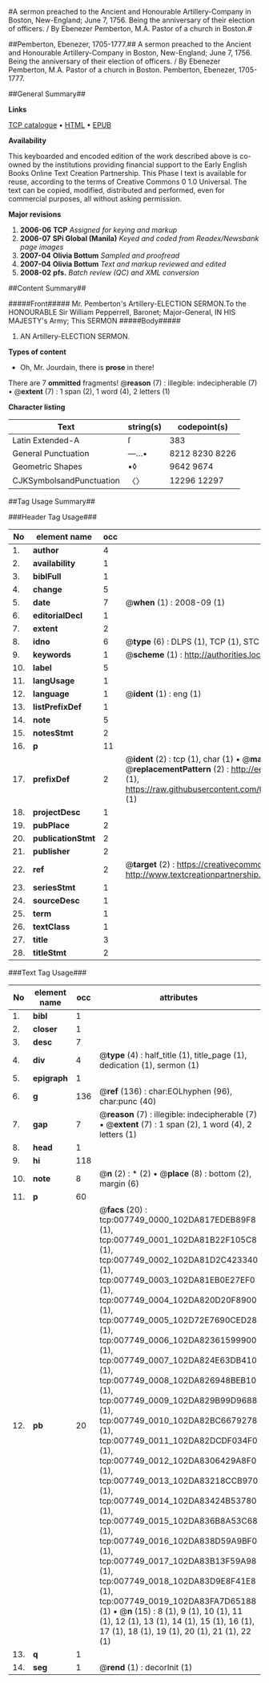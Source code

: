 #A sermon preached to the Ancient and Honourable Artillery-Company in Boston, New-England; June 7, 1756. Being the anniversary of their election of officers. / By Ebenezer Pemberton, M.A. Pastor of a church in Boston.#

##Pemberton, Ebenezer, 1705-1777.##
A sermon preached to the Ancient and Honourable Artillery-Company in Boston, New-England; June 7, 1756. Being the anniversary of their election of officers. / By Ebenezer Pemberton, M.A. Pastor of a church in Boston.
Pemberton, Ebenezer, 1705-1777.

##General Summary##

**Links**

[TCP catalogue](http://www.ota.ox.ac.uk/tcp/)  • 
[HTML](http://tei.it.ox.ac.uk/tcp/Texts-HTML/free/N06/N06103.html)  • 
[EPUB](http://tei.it.ox.ac.uk/tcp/Texts-EPUB/free/N06/N06103.epub)

**Availability**

This keyboarded and encoded edition of the
	       work described above is co-owned by the institutions
	       providing financial support to the Early English Books
	       Online Text Creation Partnership. This Phase I text is
	       available for reuse, according to the terms of Creative
	       Commons 0 1.0 Universal. The text can be copied,
	       modified, distributed and performed, even for
	       commercial purposes, all without asking permission.

**Major revisions**

1. __2006-06__ __TCP__ *Assigned for keying and markup*
1. __2006-07__ __SPi Global (Manila)__ *Keyed and coded from Readex/Newsbank page images*
1. __2007-04__ __Olivia Bottum__ *Sampled and proofread*
1. __2007-04__ __Olivia Bottum__ *Text and markup reviewed and edited*
1. __2008-02__ __pfs.__ *Batch review (QC) and XML conversion*

##Content Summary##

#####Front#####
Mr. Pemberton's Artillery-ELECTION SERMON.To the HONOURABLE Sir William Pepperrell, Baronet; Major-General, IN HIS MAJESTY's Army; This SERMON
#####Body#####

1. AN Artillery-ELECTION SERMON.

**Types of content**

  * Oh, Mr. Jourdain, there is **prose** in there!

There are 7 **ommitted** fragments! 
 @__reason__ (7) : illegible: indecipherable (7)  •  @__extent__ (7) : 1 span (2), 1 word (4), 2 letters (1)

**Character listing**


|Text|string(s)|codepoint(s)|
|---|---|---|
|Latin Extended-A|ſ|383|
|General Punctuation|—…•|8212 8230 8226|
|Geometric Shapes|▪◊|9642 9674|
|CJKSymbolsandPunctuation|〈〉|12296 12297|

##Tag Usage Summary##

###Header Tag Usage###

|No|element name|occ|attributes|
|---|---|---|---|
|1.|__author__|4||
|2.|__availability__|1||
|3.|__biblFull__|1||
|4.|__change__|5||
|5.|__date__|7| @__when__ (1) : 2008-09 (1)|
|6.|__editorialDecl__|1||
|7.|__extent__|2||
|8.|__idno__|6| @__type__ (6) : DLPS (1), TCP (1), STC (1), NOTIS (1), IMAGE-SET (1), EVANS-CITATION (1)|
|9.|__keywords__|1| @__scheme__ (1) : http://authorities.loc.gov/ (1)|
|10.|__label__|5||
|11.|__langUsage__|1||
|12.|__language__|1| @__ident__ (1) : eng (1)|
|13.|__listPrefixDef__|1||
|14.|__note__|5||
|15.|__notesStmt__|2||
|16.|__p__|11||
|17.|__prefixDef__|2| @__ident__ (2) : tcp (1), char (1)  •  @__matchPattern__ (2) : ([0-9\-]+):([0-9IVX]+) (1), (.+) (1)  •  @__replacementPattern__ (2) : http://eebo.chadwyck.com/downloadtiff?vid=$1&page=$2 (1), https://raw.githubusercontent.com/textcreationpartnership/Texts/master/tcpchars.xml#$1 (1)|
|18.|__projectDesc__|1||
|19.|__pubPlace__|2||
|20.|__publicationStmt__|2||
|21.|__publisher__|2||
|22.|__ref__|2| @__target__ (2) : https://creativecommons.org/publicdomain/zero/1.0/ (1), http://www.textcreationpartnership.org/docs/. (1)|
|23.|__seriesStmt__|1||
|24.|__sourceDesc__|1||
|25.|__term__|1||
|26.|__textClass__|1||
|27.|__title__|3||
|28.|__titleStmt__|2||


###Text Tag Usage###

|No|element name|occ|attributes|
|---|---|---|---|
|1.|__bibl__|1||
|2.|__closer__|1||
|3.|__desc__|7||
|4.|__div__|4| @__type__ (4) : half_title (1), title_page (1), dedication (1), sermon (1)|
|5.|__epigraph__|1||
|6.|__g__|136| @__ref__ (136) : char:EOLhyphen (96), char:punc (40)|
|7.|__gap__|7| @__reason__ (7) : illegible: indecipherable (7)  •  @__extent__ (7) : 1 span (2), 1 word (4), 2 letters (1)|
|8.|__head__|1||
|9.|__hi__|118||
|10.|__note__|8| @__n__ (2) : * (2)  •  @__place__ (8) : bottom (2), margin (6)|
|11.|__p__|60||
|12.|__pb__|20| @__facs__ (20) : tcp:007749_0000_102DA817EDEB89F8 (1), tcp:007749_0001_102DA81B22F105C8 (1), tcp:007749_0002_102DA81D2C423340 (1), tcp:007749_0003_102DA81EB0E27EF0 (1), tcp:007749_0004_102DA820D20F8900 (1), tcp:007749_0005_102D72E7690CED28 (1), tcp:007749_0006_102DA82361599900 (1), tcp:007749_0007_102DA824E63DB410 (1), tcp:007749_0008_102DA826948BEB10 (1), tcp:007749_0009_102DA829B99D9688 (1), tcp:007749_0010_102DA82BC6679278 (1), tcp:007749_0011_102DA82DCDF034F0 (1), tcp:007749_0012_102DA8306429A8F0 (1), tcp:007749_0013_102DA83218CCB970 (1), tcp:007749_0014_102DA83424B53780 (1), tcp:007749_0015_102DA836B8A53C68 (1), tcp:007749_0016_102DA838D59A9BF0 (1), tcp:007749_0017_102DA83B13F59A98 (1), tcp:007749_0018_102DA83D9E8F41E8 (1), tcp:007749_0019_102DA83FA7D65188 (1)  •  @__n__ (15) : 8 (1), 9 (1), 10 (1), 11 (1), 12 (1), 13 (1), 14 (1), 15 (1), 16 (1), 17 (1), 18 (1), 19 (1), 20 (1), 21 (1), 22 (1)|
|13.|__q__|1||
|14.|__seg__|1| @__rend__ (1) : decorInit (1)|

